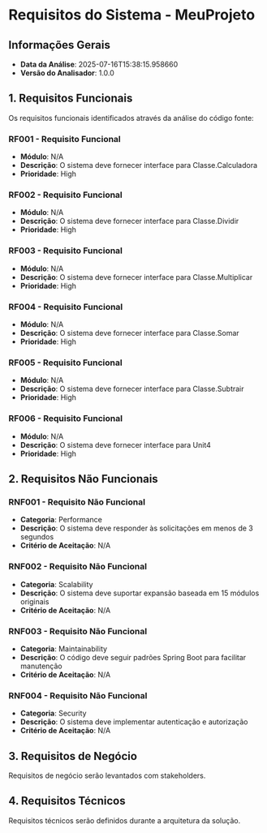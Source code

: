 # Requisitos do Sistema - MeuProjeto

## Informações Gerais
- **Data da Análise**: 2025-07-16T15:38:15.958660
- **Versão do Analisador**: 1.0.0

## 1. Requisitos Funcionais

Os requisitos funcionais identificados através da análise do código fonte:

### RF001 - Requisito Funcional
- **Módulo**: N/A
- **Descrição**: O sistema deve fornecer interface para Classe.Calculadora
- **Prioridade**: High

### RF002 - Requisito Funcional
- **Módulo**: N/A
- **Descrição**: O sistema deve fornecer interface para Classe.Dividir
- **Prioridade**: High

### RF003 - Requisito Funcional
- **Módulo**: N/A
- **Descrição**: O sistema deve fornecer interface para Classe.Multiplicar
- **Prioridade**: High

### RF004 - Requisito Funcional
- **Módulo**: N/A
- **Descrição**: O sistema deve fornecer interface para Classe.Somar
- **Prioridade**: High

### RF005 - Requisito Funcional
- **Módulo**: N/A
- **Descrição**: O sistema deve fornecer interface para Classe.Subtrair
- **Prioridade**: High

### RF006 - Requisito Funcional
- **Módulo**: N/A
- **Descrição**: O sistema deve fornecer interface para Unit4
- **Prioridade**: High

## 2. Requisitos Não Funcionais

### RNF001 - Requisito Não Funcional
- **Categoria**: Performance
- **Descrição**: O sistema deve responder às solicitações em menos de 3 segundos
- **Critério de Aceitação**: N/A

### RNF002 - Requisito Não Funcional
- **Categoria**: Scalability
- **Descrição**: O sistema deve suportar expansão baseada em 15 módulos originais
- **Critério de Aceitação**: N/A

### RNF003 - Requisito Não Funcional
- **Categoria**: Maintainability
- **Descrição**: O código deve seguir padrões Spring Boot para facilitar manutenção
- **Critério de Aceitação**: N/A

### RNF004 - Requisito Não Funcional
- **Categoria**: Security
- **Descrição**: O sistema deve implementar autenticação e autorização
- **Critério de Aceitação**: N/A

## 3. Requisitos de Negócio

Requisitos de negócio serão levantados com stakeholders.

## 4. Requisitos Técnicos

Requisitos técnicos serão definidos durante a arquitetura da solução.

